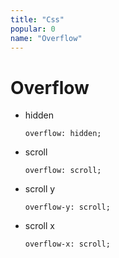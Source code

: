 ```yaml
---
title: "Css"
popular: 0
name: "Overflow"
---
```


# Overflow

- hidden

  ```
  overflow: hidden;
  ```

- scroll

  ```
  overflow: scroll;
  ```

- scroll y

  ```
  overflow-y: scroll;
  ```

- scroll x

  ```
  overflow-x: scroll;
  ```
